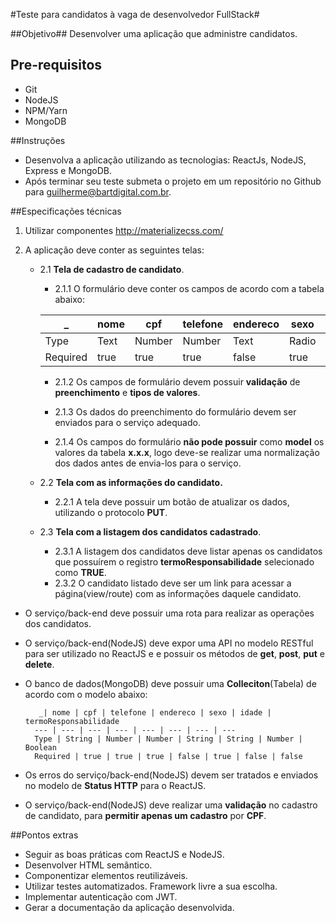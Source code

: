 
#Teste para candidatos à vaga de desenvolvedor FullStack#

##Objetivo##
Desenvolver uma aplicação que administre candidatos.

## Pre-requisitos ##
* Git
* NodeJS
* NPM/Yarn
* MongoDB

 
##Instruções
* Desenvolva a aplicação utilizando as tecnologias: ReactJs, NodeJS, Express e MongoDB.
* Após terminar seu teste submeta o projeto em um repositório no Github para guilherme@bartdigital.com.br.
 
##Especificações técnicas

1. Utilizar componentes http://materializecss.com/

2. A aplicação deve conter as seguintes telas:
	*	2.1 **Tela de cadastro de candidato**. 
		* 2.1.1 O formulário deve conter os campos de acordo com a tabela abaixo:
		
		 _| nome | cpf | telefone | endereco | sexo | idade | termoResponsabilidade
		--- | --- | --- | --- | --- | --- | --- | ---
		Type | Text | Number | Number | Text | Radio | Number | Checkbox
		Required | true | true | true | false | true | false | false

		* 2.1.2 Os campos de formulário devem possuir **validação** de **preenchimento** e **tipos de valores**.

		* 2.1.3 Os dados do preenchimento do formulário devem ser enviados para o serviço adequado.

		* 2.1.4 Os campos do formulário **não pode possuir** como **model** os valores da tabela **x.x.x**, logo deve-se realizar uma normalização dos dados antes de envia-los para o serviço.
	* 2.2 **Tela com as informações do candidato.**
		* 2.2.1 A tela deve possuir um botão de atualizar os dados, utilizando o protocolo **PUT**.
	* 2.3 **Tela com a listagem dos candidatos cadastrado**.
		* 2.3.1 A listagem dos candidatos deve listar apenas os candidatos que possuírem o registro **termoResponsabilidade** selecionado como **TRUE**.
		* 2.3.2 O candidato listado deve ser um link para acessar a página(view/route) com as informações daquele candidato.
* O serviço/back-end deve possuir uma rota para realizar as operações dos candidatos. 
* O serviço/back-end(NodeJS) deve expor uma API no modelo RESTful para ser utilizado no ReactJS e e possuir os métodos de **get**, **post**, **put** e **delete**.
* O banco de dados(MongoDB) deve possuir uma **Colleciton**(Tabela) de acordo com o modelo abaixo:
		
		 _| nome | cpf | telefone | endereco | sexo | idade | termoResponsabilidade
		--- | --- | --- | --- | --- | --- | --- | ---
		Type | String | Number | Number | String | String | Number | Boolean
		Required | true | true | true | false | true | false | false
		
* Os erros do serviço/back-end(NodeJS) devem ser tratados e enviados no modelo de **Status HTTP** para o ReactJS.
* O serviço/back-end(NodeJS) deve realizar uma **validação** no cadastro de candidato, para **permitir apenas um cadastro** por **CPF**.

##Pontos extras
- Seguir as boas práticas com ReactJS e NodeJS.
- Desenvolver HTML semântico.
- Componentizar elementos reutilizáveis.
- Utilizar testes automatizados. Framework livre a sua escolha.
- Implementar autenticação com JWT.
- Gerar a documentação da aplicação desenvolvida.



